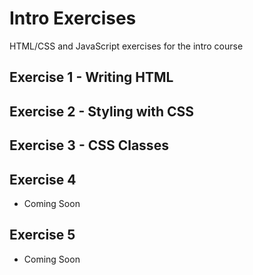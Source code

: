 Intro Exercises
===============

HTML/CSS and JavaScript exercises for the intro course

## Exercise 1 - Writing HTML ##

## Exercise 2 - Styling with CSS ##

## Exercise 3 - CSS Classes ##

## Exercise 4 ##

- Coming Soon

## Exercise 5 ##

- Coming Soon
